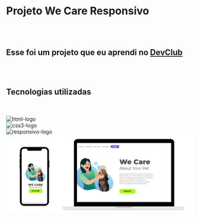 <h1> Projeto We Care Responsivo</h1>
<br>
<br>
<h2>Esse foi um projeto que eu aprendi no <a href="https://rodolfomori.com.br/devclub" >DevClub</a></h2>
<br>
<br>
<h2>Tecnologias utilizadas</h2>
<br>
<br>
<img src="https://img.shields.io/badge/HTML5-E34F26?style=for-the-badge&logo=html5&logoColor=white" alt="html-logo">
<br>
<img src="https://img.shields.io/badge/CSS3-1572B6?style=for-the-badge&logo=css3&logoColor=white" alt="css3-logo">
<br>
<img src="https://static.vecteezy.com/ti/vetor-gratis/p3/2206155-responsive-design-icon-gr%C3%A1tis-vetor.jpg" alt="responsivo-logo" width=80px height=50px>
<img src="assest/Desktopecelular.png">
